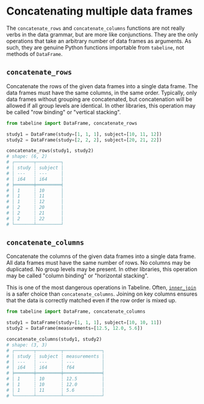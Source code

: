 # Concatenating multiple data frames

The `concatenate_rows` and `concatenate_columns` functions are not really verbs in the data grammar, but are more like conjunctions. They are the only operations that take an arbitrary number of data frames as arguments. As such, they are genuine Python functions importable from `tabeline`, not methods of `DataFrame`.

## `concatenate_rows`

Concatenate the rows of the given data frames into a single data frame. The data frames must have the same columns, in the same order. Typically, only data frames without grouping are concatenated, but concatenation will be allowed if all group levels are identical. In other libraries, this operation may be called "row binding" or "vertical stacking".

```python
from tabeline import DataFrame, concatenate_rows

study1 = DataFrame(study=[1, 1, 1], subject=[10, 11, 12])
study2 = DataFrame(study=[2, 2, 2], subject=[20, 21, 22])

concatenate_rows(study1, study2)
# shape: (6, 2)
# ┌───────┬─────────┐
# │ study ┆ subject │
# │ ---   ┆ ---     │
# │ i64   ┆ i64     │
# ╞═══════╪═════════╡
# │ 1     ┆ 10      │
# │ 1     ┆ 11      │
# │ 1     ┆ 12      │
# │ 2     ┆ 20      │
# │ 2     ┆ 21      │
# │ 2     ┆ 22      │
# └───────┴─────────┘
```

## `concatenate_columns`

Concatenate the columns of the given data frames into a single data frame. All data frames must have the same number of rows. No columns may be duplicated. No group levels may be present. In other libraries, this operation may be called "column binding" or "horizontal stacking".

This is one of the most dangerous operations in Tabeline. Often, [`inner_join`](../verbs/join.md#inner_join) is a safer choice than `concatenate_columns`. Joining on key columns ensures that the data is correctly matched even if the row order is mixed up.

```python
from tabeline import DataFrame, concatenate_columns

study1 = DataFrame(study=[1, 1, 1], subject=[10, 10, 11])
study2 = DataFrame(measurements=[12.5, 12.0, 5.6])

concatenate_columns(study1, study2)
# shape: (3, 3)
# ┌───────┬─────────┬──────────────┐
# │ study ┆ subject ┆ measurements │
# │ ---   ┆ ---     ┆ ---          │
# │ i64   ┆ i64     ┆ f64          │
# ╞═══════╪═════════╪══════════════╡
# │ 1     ┆ 10      ┆ 12.5         │
# │ 1     ┆ 10      ┆ 12.0         │
# │ 1     ┆ 11      ┆ 5.6          │
# └───────┴─────────┴──────────────┘
```
